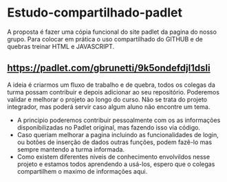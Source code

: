 # Estudo-compartilhado-padlet
A proposta é fazer uma cópia funcional do site padlet da pagina do nosso grupo.
Para colocar em prática o uso compartilhado do GITHUB e de quebras treinar HTML e JAVASCRIPT.

## https://padlet.com/gbrunetti/9k5ondefdjl1dsli

A ideia é criarmos um fluxo de trabalho e de quebra, todos os colegas da turma possam contribuir e depois adicionar ao seu repositório. Poderemos validar e melhorar o projeto ao longo do curso.
Não se trata do projeto integrador, mas poderá servir caso algum aluno não encontre um tema.

- A principio poderemos contribuir pessoalmente com os as informações disponibilizadas no Padlet original, mas fazendo isso via código.
- Caso queriam melhorar a pagina incluindo as funcionalidades de login, ou botões de inserção de dados outras funções, podem fazê-lo mas sempre mantendo a turma informada.
- Como existem diferentes niveis de conhecimento envolvildos nesse projeto e estamos todos aprendendo a usá-los, espero que o colegas compartilhem o maximo de informações aqui.

